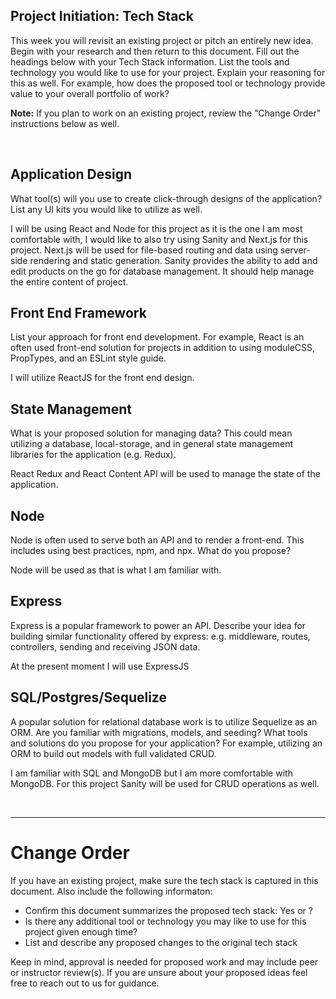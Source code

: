 ## Project Initiation: Tech Stack
This week you will revisit an existing project or pitch an entirely new idea. Begin with your research and then return to this document. Fill out the headings below with your Tech Stack information. List the tools and technology you would like to use for your project. Explain your reasoning for this as well. For example, how does the proposed tool or technology provide value to your overall portfolio of work? 
  

**Note:** If you plan to work on an existing project, review the "Change Order" instructions below as well.  


<br>


## Application Design

What tool(s) will you use to create click-through designs of the application? List any UI kits you would like to utilize as well. 

I will be using React and Node for this project as it is the one I am most comfortable with, I would like to also try using Sanity and Next.js for this project. Next.js will be used for file-based routing and data using server-side rendering and static generation. Sanity provides the ability to add and edit products on the go for database management. It should help manage the entire content of project.

## Front End Framework

List your approach for front end development. For example, React is an often used front-end solution for projects in addition to using moduleCSS, PropTypes, and an ESLint style guide.   

I will utilize ReactJS for the front end design.

## State Management

What is your proposed solution for managing data? This could mean utilizing a database, local-storage, and in general state management libraries for the application (e.g. Redux).    

React Redux and React Content API will be used to manage the state of the application.

## Node

Node is often used to serve both an API and to render a front-end. This includes using best practices, npm, and npx. What do you propose? 

Node will be used as that is what I am familiar with.


## Express

Express is a popular framework to power an API. Describe your idea for building similar functionality offered by express: e.g. middleware, routes, controllers, sending and receiving JSON data.

At the present moment I will use ExpressJS


## SQL/Postgres/Sequelize

A popular solution for relational database work is to utilize Sequelize as an ORM. Are you familiar with migrations, models, and seeding? What tools and solutions do you propose for your application? For example, utilizing an ORM to build out models with full validated CRUD.

I am familiar with SQL and MongoDB but I am more comfortable with MongoDB. For this project Sanity will be used for CRUD operations as well. 

<br>

***

# Change Order
If you have an existing project, make sure the tech stack is captured in this document. Also include the following informaton:

* Confirm this document summarizes the proposed tech stack: Yes or ? 
* Is there any additional tool or technology you may like to use for this project given enough time?
* List and describe any proposed changes to the original tech stack

Keep in mind, approval is needed for proposed work and may include peer or instructor review(s). If you are unsure about your proposed ideas feel free to reach out to us for guidance.   





